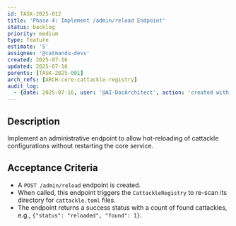 ```yaml
---
id: TASK-2025-012
title: 'Phase 4: Implement /admin/reload Endpoint'
status: backlog
priority: medium
type: feature
estimate: 'S'
assignee: '@catmandu-devs'
created: 2025-07-16
updated: 2025-07-16
parents: [TASK-2025-001]
arch_refs: [ARCH-core-cattackle-registry]
audit_log:
  - {date: 2025-07-16, user: '@AI-DocArchitect', action: 'created with status backlog'}
---
```

## Description
Implement an administrative endpoint to allow hot-reloading of cattackle configurations without restarting the core service.

## Acceptance Criteria
- A `POST /admin/reload` endpoint is created.
- When called, this endpoint triggers the `CattackleRegistry` to re-scan its directory for `cattackle.toml` files.
- The endpoint returns a success status with a count of found cattackles, e.g., `{"status": "reloaded", "found": 1}`.
